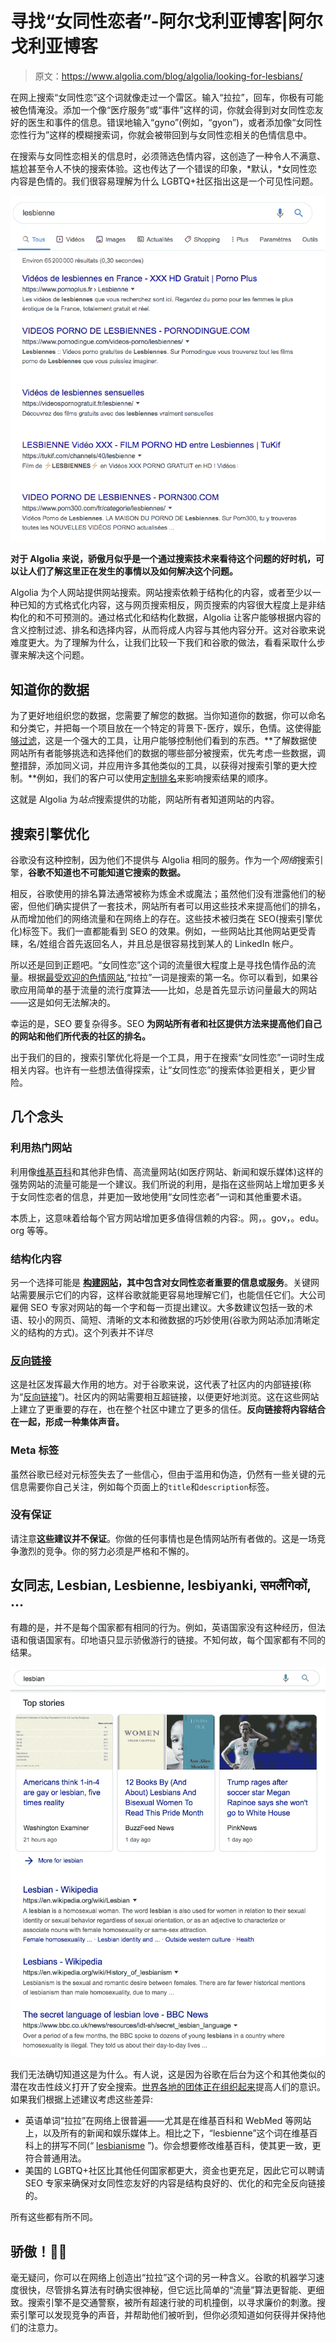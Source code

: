 # 寻找“女同性恋者”-阿尔戈利亚博客|阿尔戈利亚博客

> 原文：<https://www.algolia.com/blog/algolia/looking-for-lesbians/>

在网上搜索“女同性恋”这个词就像走过一个雷区。输入“拉拉”，回车，你极有可能被色情淹没。添加一个像“医疗服务”或“事件”这样的词，你就会得到对女同性恋友好的医生和事件的信息。错误地输入“gyno”(例如，“gyon”)，或者添加像“女同性恋性行为”这样的模糊搜索词，你就会被带回到与女同性恋相关的色情信息中。

在搜索与女同性恋相关的信息时，必须筛选色情内容，这创造了一种令人不满意、尴尬甚至令人不快的搜索体验。这也传达了一个错误的印象，*默认，*女同性恋内容是色情的。我们很容易理解为什么 LGBTQ+社区指出这是一个可见性问题。

![](img/43ae20688d810834036efed0c651b592.png)

**对于 Algolia 来说，骄傲月似乎是一个通过搜索技术来看待这个问题的好时机，可以让人们了解这里正在发生的事情以及如何解决这个问题。**

Algolia 为个人网站提供网站搜索。网站搜索依赖于结构化的内容，或者至少以一种已知的方式格式化内容，这与网页搜索相反，网页搜索的内容很大程度上是非结构化的和不可预测的。通过格式化和结构化数据，Algolia 让客户能够根据内容的含义控制过滤、排名和选择内容，从而将成人内容与其他内容分开。这对谷歌来说难度更大。为了理解为什么，让我们比较一下我们和谷歌的做法，看看采取什么步骤来解决这个问题。

## [](#know-thy-data)知道你的数据

为了更好地组织您的数据，您需要了解您的数据。当你知道你的数据，你可以命名和分类它，并把每一个项目放在一个特定的背景下-医疗，娱乐，色情。这使得[能够过滤](https://www.algolia.com/doc/guides/managing-results/refine-results/filtering/)，这是一个强大的工具，让用户能够控制他们看到的东西。**了解数据使网站所有者能够挑选和选择他们的数据的哪些部分被搜索，优先考虑一些数据，调整措辞，添加同义词，并应用许多其他类似的工具，以获得对搜索引擎的更大控制。**例如，我们的客户可以使用[定制排名](https://www.algolia.com/doc/guides/managing-results/must-do/custom-ranking/)来影响搜索结果的顺序。

这就是 Algolia 为*站点*搜索提供的功能，网站所有者知道网站的内容。

## [](#search-engine-optimization)搜索引擎优化

谷歌没有这种控制，因为他们不提供与 Algolia 相同的服务。作为一个*网络*搜索引擎，**谷歌不知道也不可能知道它搜索的数据。**

相反，谷歌使用的排名算法通常被称为炼金术或魔法；虽然他们没有泄露他们的秘密，但他们确实提供了一套技术，网站所有者可以用这些技术来提高他们的排名，从而增加他们的网络流量和在网络上的存在。这些技术被归类在 SEO(搜索引擎优化)标签下。我们一直都能看到 SEO 的效果。例如，一些网站比其他网站更受青睐，名/姓组合首先返回名人，并且总是很容易找到某人的 LinkedIn 帐户。

所以还是回到正题吧。“女同性恋”这个词的流量很大程度上是寻找色情作品的流量。根据[最受欢迎的色情网站](https://www.pinknews.co.uk/2018/12/12/lesbian-porn-popular-2018/),“拉拉”一词是搜索的第一名。你可以看到，如果谷歌应用简单的基于流量的流行度算法——比如，总是首先显示访问量最大的网站——这是如何无法解决的。

幸运的是，SEO 要复杂得多。SEO **为网站所有者和社区提供方法来提高他们自己的网站和他们所代表的社区的排名。**

出于我们的目的，搜索引擎优化将是一个工具，用于在搜索“女同性恋”一词时生成相关内容。也许有一些想法值得探索，让“女同性恋”的搜索体验更相关，更少冒险。

## [](#a-few-thoughts)几个念头

### [](#leveraging-popular-websites)利用热门网站

利用像[维基百科](https://en.wikipedia.org/wiki/Lesbian)和其他非色情、高流量网站(如医疗网站、新闻和娱乐媒体)这样的强势网站的流量可能是一个建议。我们所说的利用，是指在这些网站上增加更多关于女同性恋者的信息，并更加一致地使用“女同性恋者”一词和其他重要术语。

本质上，这意味着给每个官方网站增加更多值得信赖的内容:。网，。gov，。edu。org 等等。

### [](#structuring-content)结构化内容

另一个选择可能是 **[构建网站](https://yoast.com/ultimate-guide-content-seo/)，其中包含对女同性恋者重要的信息或服务**。关键网站需要展示它们的内容，这样谷歌就能更容易地理解它们，也能信任它们。大公司雇佣 SEO 专家对网站的每一个字和每一页提出建议。大多数建议包括一致的术语、较小的网页、简短、清晰的文本和微数据的巧妙使用(谷歌为网站添加清晰定义的结构的方式)。这个列表并不详尽

### [反向链接](#backlinking)

这是社区发挥最大作用的地方。对于谷歌来说，这代表了社区内的内部链接(称为“[反向链接](https://en.wikipedia.org/wiki/Backlink)”)。社区内的网站需要相互超链接，以便更好地浏览。这在这些网站上建立了更重要的存在，也在整个社区中建立了更多的信任。**反向链接将内容结合在一起，形成一种集体声音。**

### [](#meta-tags)Meta 标签

虽然谷歌已经对元标签失去了一些信心，但由于滥用和伪造，仍然有一些关键的元信息需要你自己关注，例如每个页面上的`title`和`description`标签。

### [](#no-guarantees)没有保证

请注意**这些建议并不保证**。你做的任何事情也是色情网站所有者做的。这是一场竞争激烈的竞争。你的努力必须是严格和不懈的。

## [](#%e5%a5%b3%e5%90%8c%e5%bf%97-lesbian-lesbienne-lesbiyanki-%e0%a4%b8%e0%a4%ae%e0%a4%b2%e0%a5%88%e0%a4%82%e0%a4%97%e0%a4%bf%e0%a4%95%e0%a5%8b%e0%a4%82)女同志, Lesbian, Lesbienne, lesbiyanki, समलैंगिकों, …

有趣的是，并不是每个国家都有相同的行为。例如，英语国家没有这种经历，但法语和俄语国家有。印地语只显示骄傲游行的链接。不知何故，每个国家都有不同的结果。

![](img/a3c7402493b46c33dc1ecb3d570d9c4a.png)

我们无法确切知道这是为什么。有人说，这是因为谷歌在后台为这个和其他类似的潜在攻击性歧义打开了安全搜索。[世界各地的团体正在组织起来](https://twitter.com/SEO_lesbienne?lang=fr)提高人们的意识。如果我们根据上述建议考虑这些差异:

*   英语单词“拉拉”在网络上很普遍——尤其是在维基百科和 WebMed 等网站上，以及所有的新闻和娱乐媒体上。相比之下，“lesbienne”这个词在维基百科上的拼写不同(“ [lesbianisme](https://fr.wikipedia.org/wiki/Lesbianisme) ”)。你会想要修改维基百科，使其更一致，更符合普通用法。
*   美国的 LGBTQ+社区比其他任何国家都更大，资金也更充足，因此它可以聘请 SEO 专家来确保对女同性恋友好的内容是结构良好的、优化的和完全反向链接的。

所有这些都有所不同。

## [](#pride-%f0%9f%94%8e%f0%9f%91%ad)骄傲！🔎👭

毫无疑问，你可以在网络上创造出“拉拉”这个词的另一种含义。谷歌的机器学习速度很快，尽管排名算法有时确实很神秘，但它远比简单的“流量”算法更智能、更细致。搜索引擎不是交通警察，被所有超速行驶的司机撞倒，以寻求廉价的刺激。搜索引擎可以发现竞争的声音，并帮助他们被听到，但你必须知道如何获得并保持他们的注意力。